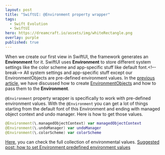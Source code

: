 ```yaml
---
layout: post
title: "SwiftUI: @Environment property wrapper"
tags:
  - Swift Evolution
  - SwiftUI
hero: https://dreamcraft.io/assets/img/whiteRectangle.png
overlay: purple
published: true
---
```

When we create our first view in SwiftUI, the framework generates an **Environment** for it. SwiftUI uses **Environment** to store different system settings like the color scheme and app-specific stuff like default font.<!–-break-–>
All system settings and app-specific stuff except our EnvironmentObjects are pre-defined environment values. In the [previous article](https://dreamcraft.io/posts/swiftui-environmentobj-wrapper), we have discussed how to create [EnvironmentObjects](https://dreamcraft.io/posts/swiftui-environmentobj-wrapper) and how to pass them to the **Environment**.

 `@Environment` property wrapper is specifically to work with pre-defined environment values. With the `@Environment` you can get a lot of things starting from the default font of this Environment and ending with managed object context and undo manager. Here is how to get those values.

```swift
@Environment(\.managedObjectContext) var managedObjectContext
@Environment(\.undoManager) var undoManager
@Environment(\.colorScheme) var colorScheme
```
[Here](https://developer.apple.com/documentation/swiftui/environmentvalues), you can check the full collection of environmental values.
[Suggested post: how to set Environment predefined environment values](https://dreamcraft.io/posts/swiftui-how-to-modify-environment-values)

